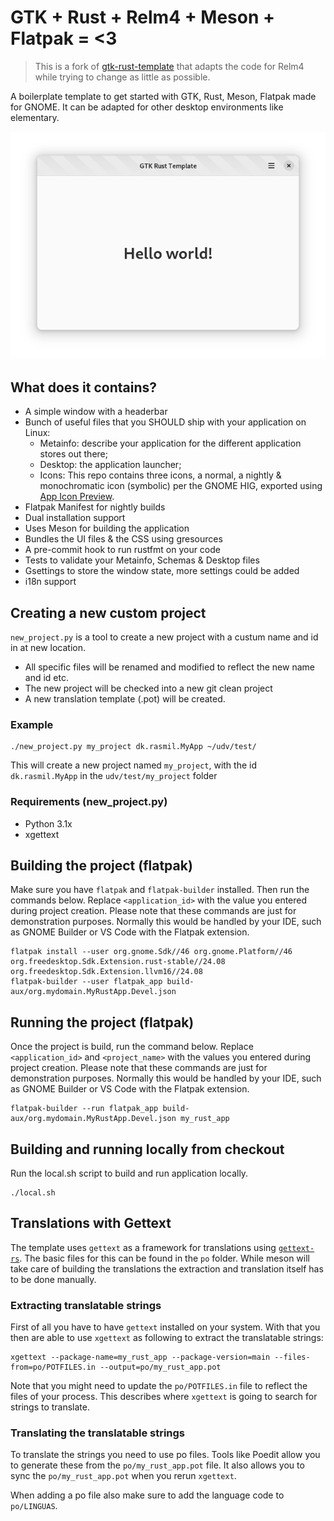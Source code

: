 # GTK + Rust + Relm4 + Meson + Flatpak = <3

> This is a fork of [gtk-rust-template](https://gitlab.gnome.org/World/Rust/gtk-rust-template) that adapts the code for Relm4 while trying to change as little as possible.

A boilerplate template to get started with GTK, Rust, Meson, Flatpak made for GNOME. It can be adapted for other desktop environments like elementary.

![Main window](data/resources/screenshots/screenshot1.png "Main window")

## What does it contains?

- A simple window with a headerbar
- Bunch of useful files that you SHOULD ship with your application on Linux:
  - Metainfo: describe your application for the different application stores out there;
  - Desktop: the application launcher;
  - Icons: This repo contains three icons, a normal, a nightly & monochromatic icon (symbolic) per the GNOME HIG, exported using [App Icon Preview](https://flathub.org/apps/details/org.gnome.design.AppIconPreview).
- Flatpak Manifest for nightly builds
- Dual installation support
- Uses Meson for building the application
- Bundles the UI files & the CSS using gresources
- A pre-commit hook to run rustfmt on your code
- Tests to validate your Metainfo, Schemas & Desktop files
- Gsettings to store the window state, more settings could be added
- i18n support

## Creating a new custom project

`new_project.py` is a tool to create a new project with a custum name and id in at new location.

- All specific files will be renamed and modified to reflect the new name and id etc.
- The new project will be checked into a new git clean project
- A new translation template (.pot) will be created.

### Example

```shell
./new_project.py my_project dk.rasmil.MyApp ~/udv/test/
```

This will create a new project named `my_project`, with the id `dk.rasmil.MyApp` in the `udv/test/my_project` folder

### Requirements (new_project.py)

- Python 3.1x
- xgettext

## Building the project (flatpak)

Make sure you have `flatpak` and `flatpak-builder` installed. Then run the commands below. Replace `<application_id>` with the value you entered during project creation. Please note that these commands are just for demonstration purposes. Normally this would be handled by your IDE, such as GNOME Builder or VS Code with the Flatpak extension.

```shell
flatpak install --user org.gnome.Sdk//46 org.gnome.Platform//46  org.freedesktop.Sdk.Extension.rust-stable//24.08 org.freedesktop.Sdk.Extension.llvm16//24.08
flatpak-builder --user flatpak_app build-aux/org.mydomain.MyRustApp.Devel.json
```

## Running the project (flatpak)

Once the project is build, run the command below. Replace `<application_id>` and `<project_name>` with the values you entered during project creation. Please note that these commands are just for demonstration purposes. Normally this would be handled by your IDE, such as GNOME Builder or VS Code with the Flatpak extension.

```shell
flatpak-builder --run flatpak_app build-aux/org.mydomain.MyRustApp.Devel.json my_rust_app
```

## Building and running locally from checkout

Run the local.sh script to build and run application locally.

```shell
./local.sh
```

## Translations with Gettext

The template uses `gettext` as a framework for translations using [`gettext-rs`](https://github.com/gettext-rs/gettext-rs). The basic files for this can be found in the `po` folder.
While meson will take care of building the translations the extraction and translation itself has to be done manually.

### Extracting translatable strings

First of all you have to have `gettext` installed on your system. With that you then are able to use `xgettext` as following to extract the translatable strings:

```shell
xgettext --package-name=my_rust_app --package-version=main --files-from=po/POTFILES.in --output=po/my_rust_app.pot
```

Note that you might need to update the `po/POTFILES.in` file to reflect the files of your process. This describes where `xgettext` is going to search for strings to translate.

### Translating the translatable strings

To translate the strings you need to use po files. Tools like Poedit allow you to generate these from the `po/my_rust_app.pot` file.
It also allows you to sync the `po/my_rust_app.pot` when you rerun `xgettext`.

When adding a po file also make sure to add the language code to `po/LINGUAS`.
